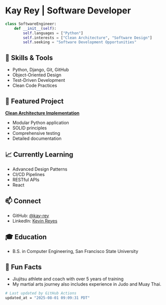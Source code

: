 # Kay Rey | Software Developer

```python
class SoftwareEngineer:
    def __init__(self):
        self.languages = ["Python"]
        self.interests = ["Clean Architecture", "Software Design"]
        self.seeking = "Software Development Opportunities"
```

## 🔨 Skills & Tools

- Python, Django, Git, GitHub
- Object-Oriented Design
- Test-Driven Development
- Clean Code Practices

## 💼 Featured Project

**[Clean Architecture Implementation](https://github.com/kay-rey/CardGames)**

- Modular Python application
- SOLID principles
- Comprehensive testing
- Detailed documentation

## 📈 Currently Learning

- Advanced Design Patterns
- CI/CD Pipelines
- RESTful APIs
- React

## 📫 Connect

- GitHub: [@kay-rey](https://github.com/kay-rey)
- LinkedIn: [Kevin Reyes](https://www.linkedin.com/in/kevbreyes)

## 🎓 Education

- B.S. in Computer Engineering, San Francisco State University

## 🥋 Fun Facts

- Jiujitsu athlete and coach with over 5 years of training
- My martial arts journey also includes experience in Judo and Muay Thai.

<div align="left">

```bash
# Last updated by GitHub Actions
updated_at = "2025-08-01 09:09:31 PDT"
```

</div>
